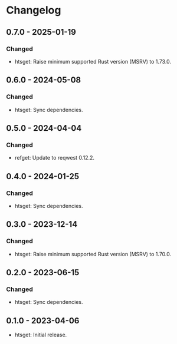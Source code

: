 # Changelog

## 0.7.0 - 2025-01-19

### Changed

  * htsget: Raise minimum supported Rust version (MSRV) to 1.73.0.

## 0.6.0 - 2024-05-08

### Changed

  * htsget: Sync dependencies.

## 0.5.0 - 2024-04-04

### Changed

  * refget: Update to reqwest 0.12.2.

## 0.4.0 - 2024-01-25

### Changed

  * htsget: Sync dependencies.

## 0.3.0 - 2023-12-14

### Changed

  * htsget: Raise minimum supported Rust version (MSRV) to 1.70.0.

## 0.2.0 - 2023-06-15

### Changed

  * htsget: Sync dependencies.

## 0.1.0 - 2023-04-06

  * htsget: Initial release.
